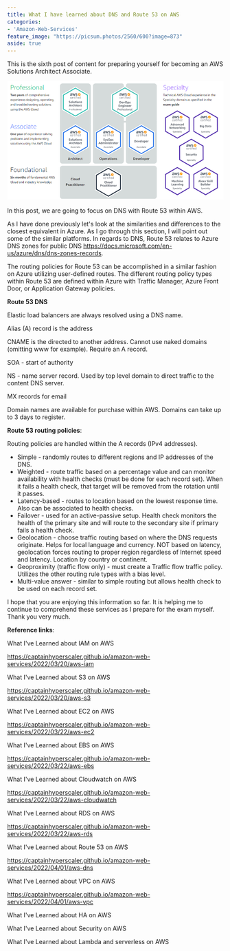 ```yaml
---
title: What I have learned about DNS and Route 53 on AWS
categories:
- 'Amazon-Web-Services'
feature_image: "https://picsum.photos/2560/600?image=873"
aside: true
---
```


This is the sixth post of content for preparing yourself for becoming an AWS Solutions Architect Associate.

![](images/../../images/Wordpress-Images/awscerts.png)

In this post, we are going to focus on DNS with Route 53 within AWS.

As I have done previously let's look at the similarities and differences to the closest equivalent in Azure.  As I go through this section, I will point out some of the similar platforms. In regards to DNS, Route 53 relates to Azure DNS zones for public DNS <https://docs.microsoft.com/en-us/azure/dns/dns-zones-records>.

The routing policies for Route 53 can be accomplished in a similar fashion on Azure utilizing user-defined routes.  The different routing policy types within Route 53 are defined within Azure with Traffic Manager, Azure Front Door, or Application Gateway policies.

**Route 53 DNS**

Elastic load balancers are always resolved using a DNS name.

Alias (A) record is the address

CNAME is the directed to another address. Cannot use naked domains (omitting www for example).  Require an A record.

SOA - start of authority

NS - name server record. Used by top level domain to direct traffic to the content DNS server.

MX records for email

Domain names are available for purchase within AWS.  Domains can take up to 3 days to register.

**Route 53 routing policies**:

Routing policies are handled within the A records (IPv4 addresses).

- Simple - randomly routes to different regions and IP addresses of the DNS.
- Weighted - route traffic based on a percentage value and can monitor availability with health checks (must be done for each record set). When it fails a health check, that target will be removed from the rotation until it passes.
- Latency-based - routes to location based on the lowest response time. Also can be associated to health checks.
- Failover - used for an active-passive setup. Health check monitors the health of the primary site and will route to the secondary site if primary fails a health check.
- Geolocation - choose traffic routing based on where the DNS requests originate.  Helps for local language and currency.  NOT based on latency, geolocation forces routing to proper region regardless of Internet speed and latency. Location by country or continent.
- Geoproximity (traffic flow only) - must create a Traffic flow traffic policy. Utilizes the other routing rule types with a bias level.
- Multi-value answer - similar to simple routing but allows health check to be used on each record set.


I hope that you are enjoying this information so far.  It is helping me to continue to comprehend these services as I prepare for the exam myself.  Thank you very much.

**Reference links**:

What I've Learned about IAM on AWS

<https://captainhyperscaler.github.io/amazon-web-services/2022/03/20/aws-iam> 

What I've Learned about S3 on AWS

<https://captainhyperscaler.github.io/amazon-web-services/2022/03/20/aws-s3> 

What I've Learned about EC2 on AWS

<https://captainhyperscaler.github.io/amazon-web-services/2022/03/22/aws-ec2> 

What I've Learned about EBS on AWS

<https://captainhyperscaler.github.io/amazon-web-services/2022/03/22/aws-ebs> 

What I've Learned about Cloudwatch on AWS

<https://captainhyperscaler.github.io/amazon-web-services/2022/03/22/aws-cloudwatch>

What I've Learned about RDS on AWS

<https://captainhyperscaler.github.io/amazon-web-services/2022/03/22/aws-rds>

What I've Learned about Route 53 on AWS

<https://captainhyperscaler.github.io/amazon-web-services/2022/04/01/aws-dns>

What I've Learned about VPC on AWS

<https://captainhyperscaler.github.io/amazon-web-services/2022/04/01/aws-vpc>

What I've Learned about HA on AWS

What I've Learned about Security on AWS

What I've Learned about Lambda and serverless on AWS


